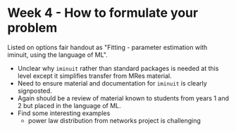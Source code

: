 # Week 4 - How to formulate your problem 

Listed on options fair handout as "Fitting - parameter estimation with iminuit, using the language of ML".


* Unclear why `iminuit` rather than standard packages is needed at this level except it simplifies transfer from MRes material.
* Need to ensure material and documentation for `iminuit` is clearly signposted.
* Again should be a review of material known to students from years 1 and 2 but placed in the language of ML.
* Find some interesting examples
	- power law distribution from networks project is challenging

